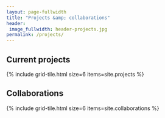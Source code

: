 ```yaml
---
layout: page-fullwidth
title: "Projects &amp; collaborations"
header:
 image_fullwidth: header-projects.jpg
permalink: /projects/
---
```


## Current projects

{% include grid-tile.html size=6 items=site.projects %}

## Collaborations

{% include grid-tile.html size=6 items=site.collaborations %}
